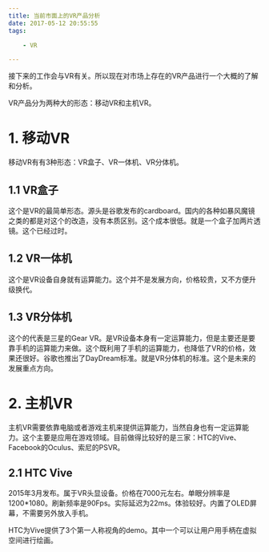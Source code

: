 ```yaml
---
title: 当前市面上的VR产品分析
date: 2017-05-12 20:55:55
tags:

	- VR

---
```


接下来的工作会与VR有关。所以现在对市场上存在的VR产品进行一个大概的了解和分析。

VR产品分为两种大的形态：移动VR和主机VR。

# 1. 移动VR

移动VR有有3种形态：VR盒子、VR一体机、VR分体机。

## 1.1 VR盒子

这个是VR的最简单形态。源头是谷歌发布的cardboard。国内的各种如暴风魔镜之类的都是对这个的改造，没有本质区别。这个成本很低。就是一个盒子加两片透镜。这个已经过时。

## 1.2 VR一体机

这个是VR设备自身就有运算能力。这个并不是发展方向，价格较贵，又不方便升级换代。

## 1.3 VR分体机

这个的代表是三星的Gear VR。是VR设备本身有一定运算能力，但是主要还是要靠手机的运算能力来做。这个既利用了手机的运算能力，也降低了VR的价格，效果还很好。谷歌也推出了DayDream标准。就是VR分体机的标准。这个是未来的发展重点方向。

# 2. 主机VR

主机VR需要依靠电脑或者游戏主机来提供运算能力，当然自身也有一定运算能力。这个主要是应用在游戏领域。目前做得比较好的是三家：HTC的Vive、Facebook的Oculus、索尼的PSVR。

## 2.1 HTC Vive

2015年3月发布。属于VR头显设备。价格在7000元左右。单眼分辨率是1200*1080。刷新频率是90Fps。实际延迟为22ms。体验较好。内置了OLED屏幕，不需要另外放入手机。

HTC为Vive提供了3个第一人称视角的demo。其中一个可以让用户用手柄在虚拟空间进行绘画。

